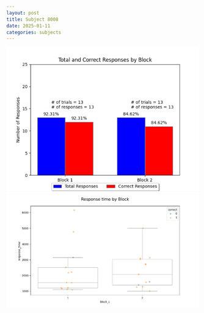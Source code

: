 ```yaml
---
layout: post
title: Subject 8008
date: 2025-01-11
categories: subjects
---
```


![](data/8008/run-7/8008_ATS_responses.png)
![](data/8008/run-7/8008_ATS_rt.png)
